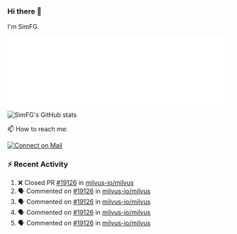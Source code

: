 ### Hi there 👋

I'm SimFG.

![Metrics](/metrics.plugin.followup.user.svg)

![SimFG's GitHub stats](https://github-readme-stats.vercel.app/api?username=SimFG&show_icons=true&theme=radical&count_private=true)

📫 How to reach me:

[![Connect on Mail](https://img.shields.io/badge/Ask%20me-anything-1abc9c.svg)](mailto:1142838399@qq.com)

### :zap: Recent Activity

<!--START_SECTION:activity-->
1. ❌ Closed PR [#19126](https://github.com/milvus-io/milvus/pull/19126) in [milvus-io/milvus](https://github.com/milvus-io/milvus)
2. 🗣 Commented on [#19126](https://github.com/milvus-io/milvus/issues/19126) in [milvus-io/milvus](https://github.com/milvus-io/milvus)
3. 🗣 Commented on [#19126](https://github.com/milvus-io/milvus/issues/19126) in [milvus-io/milvus](https://github.com/milvus-io/milvus)
4. 🗣 Commented on [#19126](https://github.com/milvus-io/milvus/issues/19126) in [milvus-io/milvus](https://github.com/milvus-io/milvus)
5. 🗣 Commented on [#19126](https://github.com/milvus-io/milvus/issues/19126) in [milvus-io/milvus](https://github.com/milvus-io/milvus)
<!--END_SECTION:activity-->

